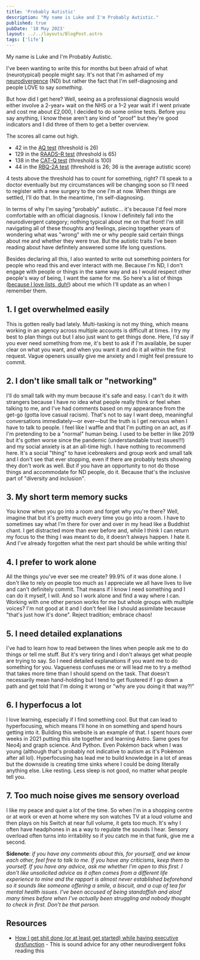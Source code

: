 ```yaml
---
title: 'Probably Autistic'
description: "My name is Luke and I'm Probably Autistic."
published: true
pubDate: '10 May 2023'
layout: ../../layouts/BlogPost.astro
tags: ['life']
---
```


My name is Luke and I'm Probably Autistic.

I've been wanting to write this for months but been afraid of what (neurotypical) people might say. It's not that I'm ashamed of my [neurodivergence](https://my.clevelandclinic.org/health/symptoms/23154-neurodivergent) (ND) but rather the fact that I'm self-diagnosing and people LOVE to say *something*.

But how did I get here? Well, seeing as a professional diagnosis would either involve a 2-year+ wait on the NHS or a 1–2 year wait if I went private and cost me about £2,000, I decided to do some online tests. Before you say anything, I know these aren't any kind of "proof" but they're good indicators and I did three of them to get a better overview.

The scores all came out high.

* 42 in the [AQ test](https://embrace-autism.com/autism-spectrum-quotient/) (threshold is 26)
* 129 in the [RAADS–R test](https://embrace-autism.com/raads-r/) (threshold is 65)
* 138 in the [CAT-Q test](https://embrace-autism.com/cat-q/) (threshold is 100)
* 44 in the [RBQ-2A test](https://embrace-autism.com/rbq-2a/) (threshold is 26; 36 is the average autistic score)

4 tests above the threshold has to count for something, right? I'll speak to a doctor eventually but my circumstances will be changing soon so I'll need to register with a new surgery to the one I'm at now. When things are settled, I'll do that. In the meantime, I'm self-diagnosing.

In terms of why I'm saying "probably" autistic... it's because I'd feel more comfortable with an official diagnosis. I know I definitely fall into the neurodivergent category; nothing typical about me on that front! I'm still navigating all of these thoughts and feelings, piecing together years of wondering what was "wrong" with me or why people said certain things about me and whether they were true. But the autistic traits I've been reading about have definitely answered some life long questions.

Besides declaring all this, I also wanted to write out something pointers for people who read this and ever interact with me. Because I'm ND, I don't engage with people or things in the same way and as I would respect other people's way of being, I want the same for me. So here's a list of things ([because I love lists, duh!](/lists/)) about me which I'll update as an when I remember them.

## 1. I get overwhelmed easily

This is gotten really bad lately. Multi-tasking is not my thing, which means working in an agency across multiple accounts is difficult at times. I try my best to plan things out but I also just want to get things done. Here, I'd say if you ever need something from me, it's best to ask if I'm available, be super clear on what you want, and when you want it and do it all within the first request. Vague openers usually give me anxiety and I might feel pressure to commit.

## 2. I don't like small talk or "networking"

I'll do small talk with my mum because it's safe and easy. I can't do it with strangers because I have no idea what people really think or feel when talking to me, and I've had comments based on my appearance from the get-go (gotta love casual racism). That's not to say I want deep, meaningful conversations immediately&mdash;or ever&mdash;but the truth is I get nervous when I have to talk to people. I feel like I waffle and that I'm putting on an act, as if I'm pretending to be a "normal" human being. I used to be better in like 2019 but it's gotten worse since the pandemic (understandable trust issues!!!) and my social anxiety is at an all-time high. I have nothing to recommend here. It's a social "thing" to have icebreakers and group work and small talk and I don't see that ever stopping, even if there are probably tests showing they don't work as well. But if you have an opportunity to not do those things and accommodate for ND people, do it. Because that's the inclusive part of "diversity and inclusion".

## 3. My short term memory sucks

You know when you go into a room and forget why you're there? Well, imagine that but it's pretty much every time you go into a room. I have to sometimes say what I'm there for over and over in my head like a Buddhist chant. I get distracted more than ever before and, while I think I can return my focus to the thing I was meant to do, it doesn't always happen. I hate it. And I've already forgotten what the next part should be while writing this!

## 4. I prefer to work alone

All the things you've ever see me create? 99.9% of it was done alone. I don't like to rely on people too much as I appreciate we all have lives to live and can't definitely commit. That means if I know I need something and I can do it myself, I will. And so I work alone and find a way where I can. Working with one other person works for me but whole groups with multiple voices? I'm not good at it and I don't feel like I should assimilate because "that's just how it's done". Reject tradition; embrace chaos!

## 5. I need detailed explanations

I've had to learn how to read between the lines when people ask me to do things or tell me stuff. But it's very tiring and I don't always get what people are trying to say. So I need detailed explanations if you want me to do something for you. Vagueness confuses me or will lead me to try a method that takes more time than I should spend on the task. That doesn't necessarily mean hand-holding but I tend to get flustered if I go down a path and get told that I'm doing it wrong or "why are you doing it that way?!"

## 6. I hyperfocus a lot

I love learning, especially if I find something cool. But that can lead to hyperfocusing, which means I'll hone in on something and spend hours getting into it. Building this website is an example of that. I spent hours over weeks in 2021 putting this site together and learning Astro. Same goes for Neo4j and graph science. And Python. Even Pokémon back when I was young (although that's probably not indicative to autism as it's Pokémon after all lol). Hyperfocusing has lead me to build knowledge in a lot of areas but the downside is creating time sinks where I could be doing literally anything else. Like resting. Less sleep is not good, no matter what people tell you.

## 7. Too much noise gives me sensory overload

I like my peace and quiet a lot of the time. So when I'm in a shopping centre or at work or even at home where my son watches TV at a loud volume and then plays on his Switch at near full volume, it gets too much. It's why I often have headphones in as a way to regulate the sounds I hear. Sensory overload often turns into irritability so if you catch me in that funk, give me a second.

**Sidenote**: _if you have any comments about this, for yourself, and we know each other, feel free to talk to me. If you have any criticisms, keep them to yourself. If you have any advice, ask me whether I'm open to this first. I don't like unsolicited advice as it often comes from a different life experience to mine and the rapport is almost never established beforehand so it sounds like someone offering a smile, a biscuit, and a cup of tea for mental health issues. I've been accused of being standoffish and aloof many times before when I've actually been struggling and nobody thought to check in first. Don't be that person._

## Resources

* [How I get shit done (or at least get started) while having executive dysfunction](https://www.autisticasfxxk.com/blog/get-shit-done/) - This is sound advice for any other neurodivergent folks reading this